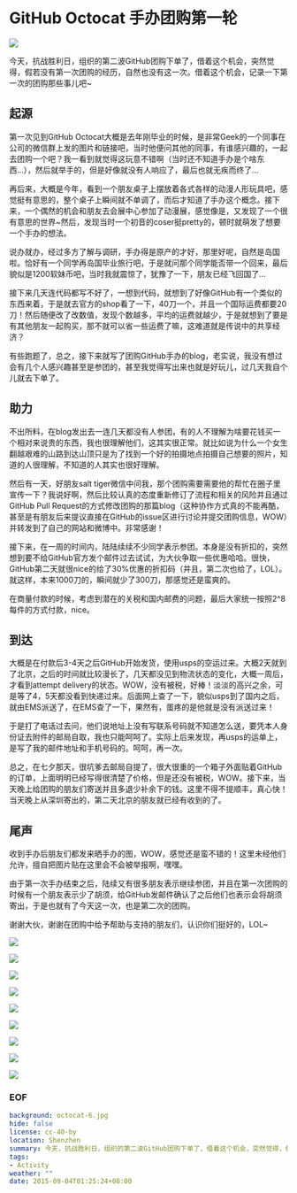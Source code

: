 GitHub Octocat 手办团购第一轮
===
![](https://cdn.shopify.com/s/files/1/0051/4802/products/mona-1_1024x1024.jpg?v=1422555084)

今天，抗战胜利日，组织的第二波GitHub团购下单了，借着这个机会，突然觉得，假若没有第一次团购的经历，自然也没有这一次。借着这个机会，记录一下第一次的团购那些事儿吧~

## 起源
第一次见到GitHub Octocat大概是去年刚毕业的时候，是非常Geek的一个同事在公司的微信群上发的图片和链接吧，当时他便问其他的同事，有谁感兴趣的，一起去团购一个吧？我一看到就觉得这玩意不错啊（当时还不知道手办是个啥东西...），然后就举手的，但是好像就没有人响应了，最后也就无疾而终了...

再后来，大概是今年，看到一个朋友桌子上摆放着各式各样的动漫人形玩具吧，感觉挺有意思的，整个桌子上瞬间就不单调了，而后才知道了手办这个概念。接下来，一个偶然的机会和朋友去会展中心参加了动漫展，感觉像是，又发现了一个很有意思的世界~然后，发现当时一个初音的coser挺pretty的，顿时就萌发了想要一个手办的想法。

说办就办，经过多方了解与调研，手办得是原产的才好，那里好呢，自然是岛国啦。恰好有一个同学再岛国毕业旅行吧，于是就问那个同学能否带一个回来，最后貌似是1200软妹币吧，当时我就震惊了，犹豫了一下，朋友已经飞回国了...

接下来几天连代码都写不好了，一想到代码，就想到了好像GitHub有一个类似的东西来着，于是就去官方的shop看了一下，40刀一个，并且一个国际运费都要20刀！然后随便改了改数值，发现个数越多，平均的运费就越少，于是就想到了要是有其他朋友一起购买，那不就可以省一些运费了嘛，这难道就是传说中的共享经济？

有些跑题了，总之，接下来就写了团购GitHub手办的blog，老实说，我没有想过会有几个人感兴趣甚至是参团的，甚至我觉得写出来也就是好玩儿，过几天我自个儿就去下单了。

## 助力
不出所料，在blog发出去一连几天都没有人参团，有的人不理解为啥要花钱买一个相对来说贵的东西，我也很理解他们，这其实很正常。就比如说为什么一个女生翻越艰难的山路到达山顶只是为了找到一个好的拍摄地点拍摄自己想要的照片，知道的人很理解，不知道的人其实也很好理解。

然后有一天，好朋友salt tiger微信中问我，那个团购需要需要他的帮忙在圈子里宣传一下？我说好啊，然后比较认真的态度重新修订了流程和相关的风险并且通过GitHub Pull Request的方式修改团购的那篇blog（这种协作方式真的不能再酷，甚至是有朋友后来提议直接在GitHub的issue区进行讨论并提交团购信息，WOW）并转发到了自己的网站和微博中。非常感谢！

接下来，在一周的时间内，陆陆续续不少同学表示参团。本身是没有折扣的，突然想到要不给GitHub官方发个邮件过去试试，为大伙争取一些优惠哈哈。很快，GitHub第二天就很nice的给了30%优惠的折扣码（并且，第二次也给了，LOL）。就这样，本来1000刀的，瞬间就少了300刀，那感觉还是蛮爽的。

在商量付款的时候，考虑到潜在的关税和国内邮费的问题，最后大家统一按照2^8每件的方式付款，nice。

## 到达
大概是在付款后3-4天之后GitHub开始发货，使用usps的空运过来。大概2天就到了北京，之后的时间就比较漫长了，几天都没见到物流状态的变化，大概一周后，才看到attempt delivery的状态。WOW，没有被税，好棒！淡淡的高兴之余，可是等了4，5天都没看到快递过来。后面网上查了一下，貌似usps到了国内之后，就由EMS派送了，在EMS查了一下，果然有，蛋疼的是他就是没有派送过来！

于是打了电话过去问，他们说地址上没有写联系号码就不知道怎么送，要凭本人身份证去附件的邮局自取，我也只能呵呵了。实际上后来发现，再usps的运单上，是写了我的邮件地址和手机号码的。呵呵，再一次。

总之，在七夕那天，很坑爹去邮局自提了，很大很重的一个箱子外面贴着GitHub的订单，上面明明已经写得很清楚了价格，但是还没有被税，WOW。接下来，当天晚上给团购的朋友们寄送并且多退少补余下的钱。这里不得不提顺丰，真心快！当天晚上从深圳寄出的，第二天北京的朋友就已经有收到的了。

## 尾声
收到手办后朋友们都发来晒手办的图，WOW，感觉还是蛮不错的！这里未经他们允许，擅自把图片贴在这里会不会被举报啊，嘿嘿。

由于第一次手办结束之后，陆续又有很多朋友表示继续参团，并且在第一次团购的时候有一个朋友表示少了胡须，给GitHub发邮件确认了之后他们也表示会将胡须寄出，于是也就有了今天这一次，也是第二次的团购。

谢谢大伙，谢谢在团购中给予帮助与支持的朋友们，认识你们挺好的，LOL~

![](octocat-1.jpg)

![](octocat-2.jpg)

![](octocat-3.jpg)

![](octocat-4.jpg)

![](octocat-5.jpg)

![](octocat-6.jpg)

![](octocat-7.jpg)

![](octocat-8.jpg)

![](octocat-9.jpg)


### EOF
```yaml
background: octocat-6.jpg
hide: false
license: cc-40-by
location: Shenzhen
summary: 今天，抗战胜利日，组织的第二波GitHub团购下单了，借着这个机会，突然觉得，假若没有第一次团购的经历，自然也没有这一次。借着这个机会，记录一下第一次的团购那些事儿吧~
tags:
- Activity
weather: ""
date: 2015-09-04T01:25:24+08:00
```
